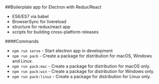 ##Boilerplate app for Electron with Redux/React

- ES6/ES7 via babel
- BrowserSync for livereload
- structure for redux/react app
- scripts for building cross-platform releases

####Commands
- `npm run serve` - Start electron app in development
- `npm run pack` - Create a package for distribution for macOS, Windows and Linux.
- `npm run pack:mac` - Create a package for distribution for macOS only.
- `npm run pack:win` - Create a package for distribution for Windows only.
- `npm run pack:linux` - Create a package for distribution for Linux only.
